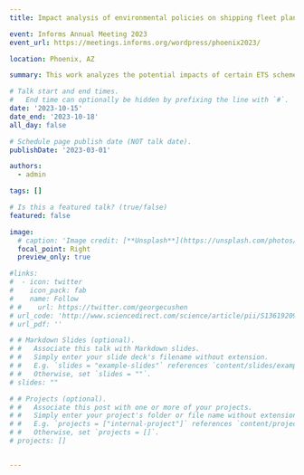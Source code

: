 ```yaml
---
title: Impact analysis of environmental policies on shipping fleet planning under demand uncertainty

event: Informs Annual Meeting 2023
event_url: https://meetings.informs.org/wordpress/phoenix2023/

location: Phoenix, AZ

summary: This work analyzes the potential impacts of certain ETS schemes for liner shipping under select scenarios of demand uncertainty; In this work, we strive to provide general relationships between different parameters of ETS schemes and how they may interact with liner shipping companies' decisions

# Talk start and end times.
#   End time can optionally be hidden by prefixing the line with `#`.
date: '2023-10-15'
date_end: '2023-10-18'
all_day: false

# Schedule page publish date (NOT talk date).
publishDate: '2023-03-01'

authors:
  - admin

tags: []

# Is this a featured talk? (true/false)
featured: false

image:
  # caption: 'Image credit: [**Unsplash**](https://unsplash.com/photos/bzdhc5b3Bxs)'
  focal_point: Right
  preview_only: true

#links:
#  - icon: twitter
#    icon_pack: fab
#    name: Follow
# #    url: https://twitter.com/georgecushen
# url_code: 'http://www.sciencedirect.com/science/article/pii/S1361920923001414'
# url_pdf: ''

# # Markdown Slides (optional).
# #   Associate this talk with Markdown slides.
# #   Simply enter your slide deck's filename without extension.
# #   E.g. `slides = "example-slides"` references `content/slides/example-slides.md`.
# #   Otherwise, set `slides = ""`.
# slides: ""

# # Projects (optional).
# #   Associate this post with one or more of your projects.
# #   Simply enter your project's folder or file name without extension.
# #   E.g. `projects = ["internal-project"]` references `content/project/deep-learning/index.md`.
# #   Otherwise, set `projects = []`.
# projects: []


---
```

<!-- 
# {{% callout note %}}
# Click on the **Slides** button above to view the built-in slides feature.
# {{% /callout %}}

# Slides can be added in a few ways:

# - **Create** slides using Hugo Blox Builder's [_Slides_](https://docs.hugoblox.com/reference/content-types/) feature and link using `slides` parameter in the front matter of the talk file
# - **Upload** an existing slide deck to `static/` and link using `url_slides` parameter in the front matter of the talk file
# - **Embed** your slides (e.g. Google Slides) or presentation video on this page using [shortcodes](https://docs.hugoblox.com/reference/markdown/).

# Further event details, including [page elements](https://docs.hugoblox.com/reference/markdown/) such as image galleries, can be added to the body of this page. -->
